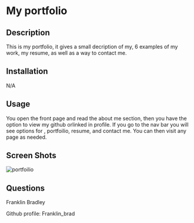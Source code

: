 # My portfolio

  ## Description
  
  This is my portfolio, it gives a small decription of my, 6 examples of my work, my resume, as well as a way to contact  me.
 
  ## Installation
 
  N/A
  
  ## Usage
 
  You open the front page and read the about me section, then you have the option to view my github orlinked in profile. If you go to the nav bar you will see options for , portfoilio, resume, and contact me. You can then visit any page as needed.

  ## Screen Shots
  ![portfoilio](https://github.com/FranklinBrad/My-Portfolio/assets/144159410/81e74219-e529-4e4f-8b28-e8169dcc5677)



  ## Questions

  Franklin Bradley
  
  Github profile: Franklin_brad
